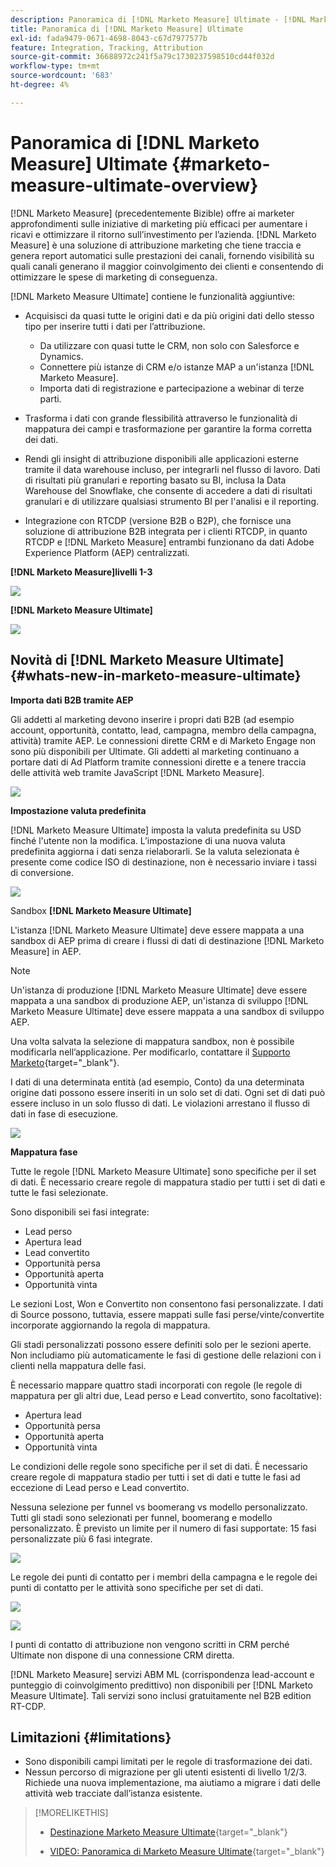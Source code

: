 ```yaml
---
description: Panoramica di [!DNL Marketo Measure] Ultimate - [!DNL Marketo Measure]
title: Panoramica di [!DNL Marketo Measure] Ultimate
exl-id: fada9479-0671-4698-8043-c67d7977577b
feature: Integration, Tracking, Attribution
source-git-commit: 36688972c241f5a79c1730237598510cd44f032d
workflow-type: tm+mt
source-wordcount: '683'
ht-degree: 4%

---
```


# Panoramica di [!DNL Marketo Measure] Ultimate {#marketo-measure-ultimate-overview}

[!DNL Marketo Measure] (precedentemente Bizible) offre ai marketer approfondimenti sulle iniziative di marketing più efficaci per aumentare i ricavi e ottimizzare il ritorno sull’investimento per l’azienda. [!DNL Marketo Measure] è una soluzione di attribuzione marketing che tiene traccia e genera report automatici sulle prestazioni dei canali, fornendo visibilità su quali canali generano il maggior coinvolgimento dei clienti e consentendo di ottimizzare le spese di marketing di conseguenza.

[!DNL Marketo Measure Ultimate] contiene le funzionalità aggiuntive:

* Acquisisci da quasi tutte le origini dati e da più origini dati dello stesso tipo per inserire tutti i dati per l’attribuzione.
   * Da utilizzare con quasi tutte le CRM, non solo con Salesforce e Dynamics.
   * Connettere più istanze di CRM e/o istanze MAP a un&#39;istanza [!DNL Marketo Measure].
   * Importa dati di registrazione e partecipazione a webinar di terze parti.

* Trasforma i dati con grande flessibilità attraverso le funzionalità di mappatura dei campi e trasformazione per garantire la forma corretta dei dati.

* Rendi gli insight di attribuzione disponibili alle applicazioni esterne tramite il data warehouse incluso, per integrarli nel flusso di lavoro. Dati di risultati più granulari e reporting basato su BI, inclusa la Data Warehouse del Snowflake, che consente di accedere a dati di risultati granulari e di utilizzare qualsiasi strumento BI per l&#39;analisi e il reporting.

* Integrazione con RTCDP (versione B2B o B2P), che fornisce una soluzione di attribuzione B2B integrata per i clienti RTCDP, in quanto RTCDP e [!DNL Marketo Measure] entrambi funzionano da dati Adobe Experience Platform (AEP) centralizzati.

**[!DNL Marketo Measure]livelli 1-3**

![](assets/marketo-measure-ultimate-overview-1.png)

**[!DNL Marketo Measure Ultimate]**

![](assets/marketo-measure-ultimate-overview-2.png)

## Novità di [!DNL Marketo Measure Ultimate] {#whats-new-in-marketo-measure-ultimate}

**Importa dati B2B tramite AEP**

Gli addetti al marketing devono inserire i propri dati B2B (ad esempio account, opportunità, contatto, lead, campagna, membro della campagna, attività) tramite AEP. Le connessioni dirette CRM e di Marketo Engage non sono più disponibili per Ultimate. Gli addetti al marketing continuano a portare dati di Ad Platform tramite connessioni dirette e a tenere traccia delle attività web tramite JavaScript [!DNL Marketo Measure].

![](assets/marketo-measure-ultimate-overview-3.png)

**Impostazione valuta predefinita**

[!DNL Marketo Measure Ultimate] imposta la valuta predefinita su USD finché l&#39;utente non la modifica. L’impostazione di una nuova valuta predefinita aggiorna i dati senza rielaborarli. Se la valuta selezionata è presente come codice ISO di destinazione, non è necessario inviare i tassi di conversione.

![](assets/marketo-measure-ultimate-overview-4.png)

Sandbox **[!DNL Marketo Measure Ultimate]**

L&#39;istanza [!DNL Marketo Measure Ultimate] deve essere mappata a una sandbox di AEP prima di creare i flussi di dati di destinazione [!DNL Marketo Measure] in AEP.

>[!NOTE]
>
>Un&#39;istanza di produzione [!DNL Marketo Measure Ultimate] deve essere mappata a una sandbox di produzione AEP, un&#39;istanza di sviluppo [!DNL Marketo Measure Ultimate] deve essere mappata a una sandbox di sviluppo AEP.

Una volta salvata la selezione di mappatura sandbox, non è possibile modificarla nell’applicazione. Per modificarlo, contattare il [Supporto Marketo](https://nation.marketo.com/t5/support/ct-p/Support){target="_blank"}.

I dati di una determinata entità (ad esempio, Conto) da una determinata origine dati possono essere inseriti in un solo set di dati. Ogni set di dati può essere incluso in un solo flusso di dati. Le violazioni arrestano il flusso di dati in fase di esecuzione.

![](assets/marketo-measure-ultimate-overview-5.png)

**Mappatura fase**

Tutte le regole [!DNL Marketo Measure Ultimate] sono specifiche per il set di dati. È necessario creare regole di mappatura stadio per tutti i set di dati e tutte le fasi selezionate.

Sono disponibili sei fasi integrate:

* Lead perso
* Apertura lead
* Lead convertito
* Opportunità persa
* Opportunità aperta
* Opportunità vinta

Le sezioni Lost, Won e Convertito non consentono fasi personalizzate. I dati di Source possono, tuttavia, essere mappati sulle fasi perse/vinte/convertite incorporate aggiornando la regola di mappatura.

Gli stadi personalizzati possono essere definiti solo per le sezioni aperte.
Non includiamo più automaticamente le fasi di gestione delle relazioni con i clienti nella mappatura delle fasi.

È necessario mappare quattro stadi incorporati con regole (le regole di mappatura per gli altri due, Lead perso e Lead convertito, sono facoltative):

* Apertura lead
* Opportunità persa
* Opportunità aperta
* Opportunità vinta

Le condizioni delle regole sono specifiche per il set di dati. È necessario creare regole di mappatura stadio per tutti i set di dati e tutte le fasi ad eccezione di Lead perso e Lead convertito.

Nessuna selezione per funnel vs boomerang vs modello personalizzato. Tutti gli stadi sono selezionati per funnel, boomerang e modello personalizzato. È previsto un limite per il numero di fasi supportate: 15 fasi personalizzate più 6 fasi integrate.

![](assets/marketo-measure-ultimate-overview-6.png)

Le regole dei punti di contatto per i membri della campagna e le regole dei punti di contatto per le attività sono specifiche per set di dati.

![](assets/marketo-measure-ultimate-overview-7.png)

![](assets/marketo-measure-ultimate-overview-8.png)

I punti di contatto di attribuzione non vengono scritti in CRM perché Ultimate non dispone di una connessione CRM diretta.

[!DNL Marketo Measure] servizi ABM ML (corrispondenza lead-account e punteggio di coinvolgimento predittivo) non disponibili per [!DNL Marketo Measure Ultimate]. Tali servizi sono inclusi gratuitamente nel B2B edition RT-CDP.

## Limitazioni {#limitations}

* Sono disponibili campi limitati per le regole di trasformazione dei dati.
* Nessun percorso di migrazione per gli utenti esistenti di livello 1/2/3. Richiede una nuova implementazione, ma aiutiamo a migrare i dati delle attività web tracciate dall’istanza esistente.

>[!MORELIKETHIS]
>
>* [Destinazione Marketo Measure Ultimate](https://experienceleague.adobe.com/docs/experience-platform/destinations/catalog/adobe/marketo-measure-ultimate.html?lang=it){target="_blank"}
>
>* [VIDEO: Panoramica di Marketo Measure Ultimate](https://experienceleague.adobe.com/it/docs/marketo-measure-learn/tutorials/marketo-measure-ultimate/overview){target="_blank"}
